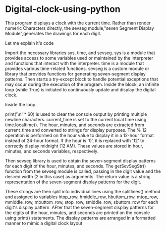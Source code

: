 # Digital-clock-using-python
This program displays a clock with the current time. Rather than render numeric Characters directly, the sevseg module,"seven Segment Display Module",generates the drawings for each digit.

Let me explain it's code

Import the necessary libraries sys, time, and sevseg. sys is a module that provides access to some variables used or maintained by the interpreter and functions that interact with the interpreter. time is a module that provides various time-related functions. sevseg is a custom module or library that provides functions for generating seven-segment display patterns.
Then  starts a try-except block to handle potential exceptions that may occur during the execution of the program. Inside the block, an infinite loop (while True) is initiated to continuously update and display the digital clock.

Inside the loop:

print('\n' * 60) is used to clear the console output by printing multiple newline characters.
current_time is set to the current local time using time.localtime().
The hour, minutes, and seconds are extracted from current_time and converted to strings for display purposes. The % 12 operation is performed on the hour value to display it in a 12-hour format instead of 24-hour format.
If the hour is '0', it is replaced with '12' to correctly display midnight (12 AM).
These values are stored in hour, minutes, and seconds variables, respectively.

Then sevseg library is used to obtain the seven-segment display patterns for each digit of the hour, minutes, and seconds. The getSevSegStr() function from the sevseg module is called, passing in the digit value and the desired width (2 in this case) as arguments. The return value is a string representation of the seven-segment display patterns for the digit.

These strings are then split into individual lines using the splitlines() method and assigned to variables htop_row, hmiddle_row, hbuttom_row, mtop_row, mmiddle_row, mbuttom_row, stop_row, smiddle_row, sbuttom_row for each digit's display pattern.
AFter that the seven-segment display patterns for the digits of the hour, minutes, and seconds are printed on the console using print() statements. The display patterns are arranged in a formatted manner to mimic a digital clock layout




